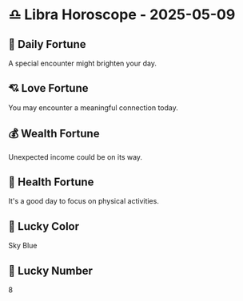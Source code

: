 # ♎ Libra Horoscope - 2025-05-09

## 🎯 Daily Fortune

A special encounter might brighten your day.

## 💘 Love Fortune

You may encounter a meaningful connection today.

## 💰 Wealth Fortune

Unexpected income could be on its way.

## 🌱 Health Fortune

It's a good day to focus on physical activities.

## 🎨 Lucky Color

Sky Blue

## 🔢 Lucky Number

8
